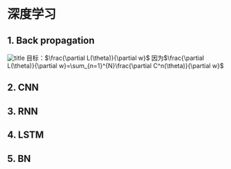 # 深度学习
## 1. Back propagation
![title](https://i.loli.net/2019/10/17/cMwIxP3Hh71lTCv.png)
目标：$\frac{\partial L(\theta)}{\partial w}$
因为$\frac{\partial L(\theta)}{\partial w}=\sum_{n=1}^{N}\frac{\partial C^n(\theta)}{\partial w}$
## 2. CNN
## 3. RNN
## 4. LSTM
## 5. BN